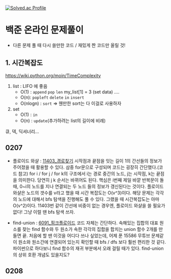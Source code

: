 [![Solved.ac Profile](https://camo.githubusercontent.com/a61cd4a3f0ec198a2b27d7f242c3387bd80d58e437ddaca71f4c2bef052c5e7e/68747470733a2f2f6d617a617373756d6e6964612e7774662f6170692f76322f67656e65726174655f62616467653f626f6a3d626f6d756c31313238)](https://solved.ac/bomul1128)

# 백준 온라인 문제풀이

- 다른 문제 풀 때 다시 쓸만한 코드 / 재밌게 짠 코드만 올릴 것!

## 1. 시간복잡도

https://wiki.python.org/moin/TimeComplexity

1. list : LIFO 에 좋음
   - O(1) : `append` `pop` `len` my_list[1] = 3 (set data) ....
   - O(n): `popleft` `delete` `in` `insert`
   - O(nlogn) : `sort` => 웬만한 sort는 다 이걸로 사용하자
2. set
   - O(1) : `in`
   - O(n) : `update`(추가하려는 list의 길이에 비례)

큐, 덱, 딕셔너리...

## 0207
- 플로이드 와샬 : [11403_경로찾기](https://www.acmicpc.net/problem/11403)
시작점과 끝점을 잇는 길이 1의 간선들의 정보가 주어졌을 때 활용할 수 있다. 삼중 for문으로 구성되며 코드는 굉장히 간단했다.(코드 참고) for i / for j / for k의 구조에서 i는 경로 중간의 노드, j는 시작점, k는 끝점을 의미한다. 당연히 j k 순서는 바뀌어도 된다. 핵심은 i번째 제일 바깥 반복문이 돌 때, 0~i의 노드를 지나 연결되는 두 노드 들의 정보가 갱신된다는 것이다.
플로이드 와샬은 노드의 갯수를 v라고 했을 때 시간 복잡도는 O(v^3)이다. 해당 문제는 각각의 노드에 대해서 bfs 탐색을 진행해도 풀 수 있다. 그랬을 때 시간복잡도는 아마 O(v^2)이다. 11403번 같이 간선에 비중이 없는 경우엔, 플로이드 와샬을 쓸 필요가 없다! 그냥 이럴 땐 bfs 탐색 쓰자.

- find-union : [6091_핑크플로이드](https://www.acmicpc.net/problem/6091)
코드 자체는 간단하다. 속해있는 집합의 대표 원소를 찾는 find 함수와 두 원소가 속한 각각의 집합을 합치는 union 함수 2개를 만들면 끝. 처음에 할 땐 이것을 어디다 쓰나 싶었는데, 어제 푼 15586 무튜브 문제같이 원소와 원소간에 연결되어 있는지 확인할 때 bfs / dfs 보다 훨씬 편리한 것 같다.
파이썬으로 하다보니 find 함수의 재귀 부분에서 오래 걸릴 때가 있다. find-union의 상위 호환 개념도 있을지도?

## 0208